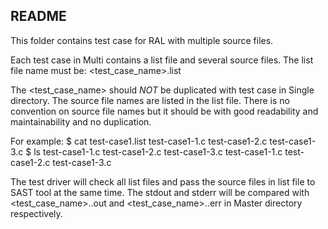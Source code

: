 README
--------
This folder contains test case for RAL with multiple source files.

Each test case in Multi contains a list file and several source files.
The list file name must be:
<test_case_name>.list

The <test_case_name> should *NOT* be duplicated with test case in Single
directory. The source file names are listed in the list file. There is no
convention on source file names but it should be with good readability and
maintainability and no duplication.

For example:
$ cat test-case1.list
test-case1-1.c test-case1-2.c test-case1-3.c
$ ls test-case1-1.c test-case1-2.c test-case1-3.c
test-case1-1.c test-case1-2.c test-case1-3.c

The test driver will check all list files and pass the source files in list
file to SAST tool at the same time. The stdout and stderr will be compared
with <test_case_name>.<options>.out and <test_case_name>.<options>.err in
Master directory respectively.


